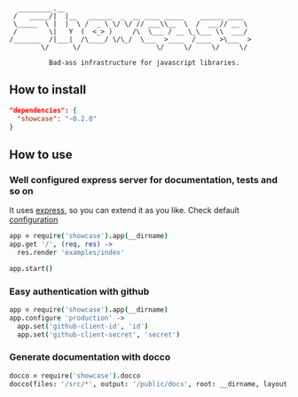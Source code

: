 ```
  _________.__
 /   _____/|  |__   ______  _  __ ____ _____    ______ ____
 \_____  \ |  |  \ /  _ \ \/ \/ // ___\\__  \  /  ___// __ \
 /        \|   Y  (  <_> )     /\  \___ / __ \_\___ \\  ___/
/_______  /|___|  /\____/ \/\_/  \___  >____  /____  >\___  >
        \/      \/                   \/     \/     \/     \/

          Bad-ass infrastructure for javascript libraries.
```

## How to install

```json
"dependencies": {
  "showcase": "~0.2.0"
}
```

## How to use

### Well configured express server for documentation, tests and so on

It uses [express](http://expressjs.com/), so you can extend it as you like. Check default [configuration](https://github.com/activecell/showcase/blob/master/lib/index.coffee)

```coffee
app = require('showcase').app(__dirname)
app.get '/', (req, res) ->
  res.render 'examples/index'

app.start()
```

### Easy authentication with github

```coffee
app = require('showcase').app(__dirname)
app.configure 'production' ->
  app.set('github-client-id', 'id')
  app.set('github-client-secret', 'secret')
```

### Generate documentation with docco

```coffee
docco = require('showcase').docco
docco(files: '/src/*', output: '/public/docs', root: __dirname, layout: 'linear')
```
